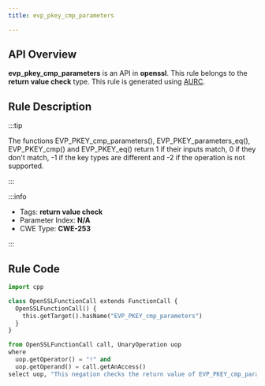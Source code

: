 ```yaml
---
title: evp_pkey_cmp_parameters

---
```



## API Overview
**evp_pkey_cmp_parameters** is an API in **openssl**. This rule belongs to the **return value check** type. This rule is generated using [AURC](../../tools/AURC).
## Rule Description

:::tip

The functions EVP_PKEY_cmp_parameters(), EVP_PKEY_parameters_eq(),  EVP_PKEY_cmp() and EVP_PKEY_eq() return 1 if their inputs match, 0 if they don't match, -1 if the key types are different and -2 if the operation is not supported.

:::

:::info

- Tags: **return value check**
- Parameter Index: **N/A**
- CWE Type: **CWE-253**

:::

## Rule Code
```python
import cpp

class OpenSSLFunctionCall extends FunctionCall {
  OpenSSLFunctionCall() {
    this.getTarget().hasName("EVP_PKEY_cmp_parameters")
  }
}

from OpenSSLFunctionCall call, UnaryOperation uop
where
  uop.getOperator() = "!" and
  uop.getOperand() = call.getAnAccess()
select uop, "This negation checks the return value of EVP_PKEY_cmp_parameters."
```